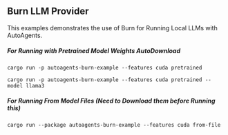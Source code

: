 ## Burn LLM Provider

This examples demonstrates the use of Burn for Running Local LLMs with AutoAgents.

##### For Running with Pretrained Model Weights AutoDownload

```shell
cargo run -p autoagents-burn-example --features cuda pretrained
```

```shell
cargo run -p autoagents-burn-example --features cuda pretrained --model llama3
```

##### For Running From Model Files (Need to Download them before Running this)

```shell
cargo run --package autoagents-burn-example --features cuda from-file
```
